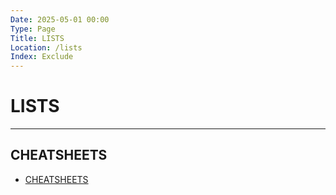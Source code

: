 ```yaml
---
Date: 2025-05-01 00:00
Type: Page
Title: LISTS
Location: /lists
Index: Exclude
---
```


# LISTS

---

## CHEATSHEETS

- [CHEATSHEETS](/cheatsheets)
